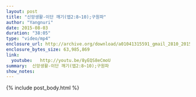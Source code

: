 ```yaml
---
layout: post
title: "신앙생활-이단 깨기(엡2:8~10);구원파"
author: "Yangnuri"
date: 2015-08-03
duration: "38:05"
type: "video/mp4"
enclosure_url: http://archive.org/download/a01041315591_gmail_2810_201508/%EC%8B%A0%EC%95%99%EC%83%9D%ED%99%9C-%EC%9D%B4%EB%8B%A8%20%EA%B9%A8%EA%B8%B0(%EC%97%A12;8-10);%EA%B5%AC%EC%9B%90%ED%8C%8C.mp4
enclosure_bytes_size: 63,985,869
link:
  youtube:   http://youtu.be/8yEQS8eCmoU
summary:  신앙생활-이단 깨기(엡2:8~10);구원파
show_notes:
---
```


{% include post_body.html %}
